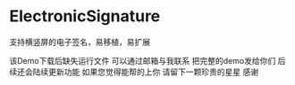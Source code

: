 # ElectronicSignature
支持横竖屏的电子签名，易移植，易扩展

该Demo下载后缺失运行文件 可以通过邮箱与我联系 把完整的demo发给你们
后续还会陆续更新功能 
如果您觉得能帮的上你 请留下一颗珍贵的星星 感谢
